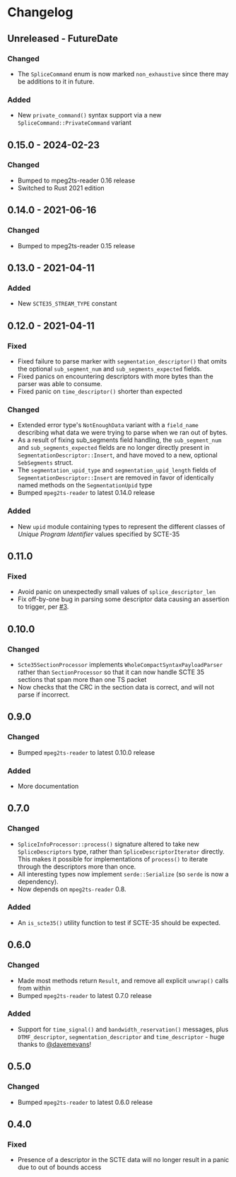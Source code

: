 # Changelog

<!-- next-header -->

## Unreleased - FutureDate

### Changed
 - The `SpliceCommand` enum is now marked `non_exhaustive` since there may be additions to it in future.

### Added
 - New `private_command()` syntax support via a new `SpliceCommand::PrivateCommand` variant

## 0.15.0 - 2024-02-23

### Changed
- Bumped to mpeg2ts-reader 0.16 release
- Switched to Rust 2021 edition

## 0.14.0 - 2021-06-16

### Changed
 - Bumped to mpeg2ts-reader 0.15 release

## 0.13.0 - 2021-04-11

### Added
 - New `SCTE35_STREAM_TYPE` constant

## 0.12.0 - 2021-04-11

### Fixed
 - Fixed failure to parse marker with `segmentation_descriptor()` that omits the optional `sub_segment_num` and
   `sub_segments_expected` fields.
 - Fixed panics on encountering descriptors with more bytes than the parser was able to consume.
 - Fixed panic on `time_descriptor()` shorter than expected

### Changed
 - Extended error type's `NotEnoughData` variant with a `field_name` describing what data we were trying to parse when
   we ran out of bytes.
 - As a result of fixing sub_segments field handling, the `sub_segment_num` and `sub_segments_expected` fields are
   no longer directly present in `SegmentationDescriptor::Insert`, and have moved to a new, optional `SebSegments`
   struct.
 - The `segmentation_upid_type` and `segmentation_upid_length` fields of `SegmentationDescriptor::Insert` are removed
   in favor of identically named methods on the `SegmentationUpid` type
 - Bumped `mpeg2ts-reader` to latest 0.14.0 release

### Added
 - New `upid` module containing types to represent the different classes of _Unique Program Identifier_ values
   specified by SCTE-35

## 0.11.0
### Fixed
 - Avoid panic on unexpectedly small values of `splice_descriptor_len`
 - Fix off-by-one bug in parsing some descriptor data causing an assertion to trigger, per
   [#3](https://github.com/dholroyd/scte35-reader/issues/3).

## 0.10.0
### Changed
 - `Scte35SectionProcessor` implements `WholeCompactSyntaxPayloadParser` rather than `SectionProcessor` so that it can
   now handle SCTE 35 sections that span more than one TS packet
 - Now checks that the CRC in the section data is correct, and will not parse if incorrect.

## 0.9.0
### Changed
 - Bumped `mpeg2ts-reader` to latest 0.10.0 release

### Added
 - More documentation

## 0.7.0
### Changed
 - `SpliceInfoProcessor::process()` signature altered to take new `SpliceDescriptors` type, rather than
   `SpliceDescriptorIterator` directly.  This makes it possible for implementations of `process()` to iterate through
   the descriptors more than once.
 - All interesting types now implement `serde::Serialize` (so `serde` is now a dependency).
 - Now depends on `mpeg2ts-reader` 0.8.

### Added
 - An `is_scte35()` utility function to test if SCTE-35 should be expected.

## 0.6.0
### Changed
 - Made most methods return `Result`, and remove all explicit `unwrap()` calls from within
 - Bumped `mpeg2ts-reader` to latest 0.7.0 release

### Added
 - Support for `time_signal()` and `bandwidth_reservation()` messages, plus `DTMF_descriptor`,
   `segmentation_descriptor` and `time_descriptor` - huge thanks to [@davemevans](https://github.com/davemevans)!

## 0.5.0
### Changed
 - Bumped `mpeg2ts-reader` to latest 0.6.0 release

## 0.4.0
### Fixed
 - Presence of a descriptor in the SCTE data will no longer result in a panic
   due to out of bounds access
